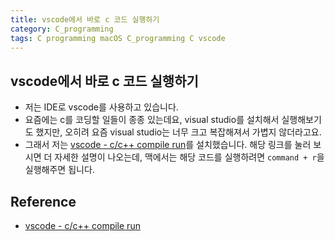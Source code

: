 ```yaml
---
title: vscode에서 바로 c 코드 실행하기
category: C_programming
tags: C programming macOS C_programming C vscode 
---
```


## vscode에서 바로 c 코드 실행하기

- 저는 IDE로 vscode를 사용하고 있습니다.
- 요즘에는 c를 코딩할 일들이 종종 있는데요, visual studio를 설치해서 실행해보기도 했지만, 오히려 요즘 visual studio는 너무 크고 복잡해져서 가볍지 않더라고요. 
- 그래서 저는 [vscode - c/c++ compile run](https://marketplace.visualstudio.com/items?itemName=danielpinto8zz6.c-cpp-compile-run)를 설치했습니다. 해당 링크를 눌러 보시면 더 자세한 설명이 나오는데, 맥에서는 해당 코드를 실행하려면 `command + r`을 실행해주면 됩니다.

## Reference

- [vscode - c/c++ compile run](https://marketplace.visualstudio.com/items?itemName=danielpinto8zz6.c-cpp-compile-run)
